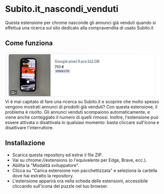 # Subito.it_nascondi_venduti
Questa estensione per chrome nasconde gli annunci già venduti quando si effettua una ricerca sul sito dedicato alla compravendita di usato Subito.it
## Come funziona
![alt text](https://github.com/Gabbo144/Subito.it_nascondi_venduti/blob/main/dim.png "Logo Title Text 1")
Vi è mai capitato di fare una ricerca su Subito.it e scoprire che molto spesso vengono mostrati annunci di prodotti già venduti? Con questa estensione, il problema è risolto. Gli annunci venduti scompaiono automaticamente, e viene anche conteggiato il numero di quelli rimossi. Inoltre, l'estensione può essere attivata o disattivata in qualsiasi momento: basta cliccare sull'icona e disattivare l'interruttore.
## Installazione
- Scarica questa repository ed estrai il file ZIP.
- Vai su chrome://extensions (o l'equivalente per Edge, Brave, ecc.).
- Abilita la "Modalità sviluppatore".
- Clicca su "Carica estensione non pacchettizzata" e seleziona la cartella dove hai estratto la repository.
- L'estensione apparirà ora nella scheda delle estensioni, accessibile cliccando sull'icona del puzzle nel tuo browser.